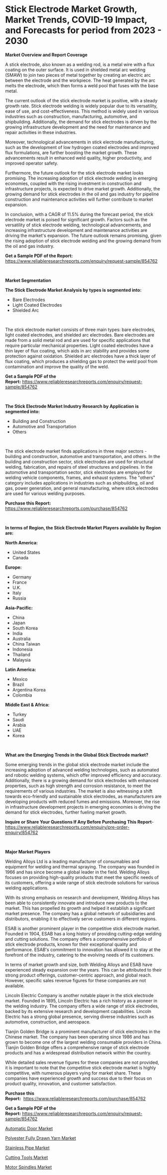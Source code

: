 <p><h1>Stick Electrode Market Growth, Market Trends, COVID-19 Impact, and Forecasts for period from 2023 - 2030</h1></p><p><strong>Market Overview and Report Coverage</strong></p>
<p><p>A stick electrode, also known as a welding rod, is a metal wire with a flux coating on the outer surface. It is used in shielded metal arc welding (SMAW) to join two pieces of metal together by creating an electric arc between the electrode and the workpiece. The heat generated by the arc melts the electrode, which then forms a weld pool that fuses with the base metal.</p><p>The current outlook of the stick electrode market is positive, with a steady growth rate. Stick electrode welding is widely popular due to its versatility, ease of use, and cost-effectiveness. This method is widely used in various industries such as construction, manufacturing, automotive, and shipbuilding. Additionally, the demand for stick electrodes is driven by the growing infrastructure development and the need for maintenance and repair activities in these industries.</p><p>Moreover, technological advancements in stick electrode manufacturing, such as the development of low hydrogen coated electrodes and improved flux formulations, are further boosting the market growth. These advancements result in enhanced weld quality, higher productivity, and improved operator safety.</p><p>Furthermore, the future outlook for the stick electrode market looks promising. The increasing adoption of stick electrode welding in emerging economies, coupled with the rising investment in construction and infrastructure projects, is expected to drive market growth. Additionally, the growing demand for stick electrodes in the oil and gas industry for pipeline construction and maintenance activities will further contribute to market expansion.</p><p>In conclusion, with a CAGR of 11.5% during the forecast period, the stick electrode market is poised for significant growth. Factors such as the versatility of stick electrode welding, technological advancements, and increasing infrastructure development and maintenance activities are driving the market's expansion. The future outlook remains promising, given the rising adoption of stick electrode welding and the growing demand from the oil and gas industry.</p></p>
<p><strong>Get a Sample PDF of the Report:</strong> <a href="https://www.reliableresearchreports.com/enquiry/request-sample/854762">https://www.reliableresearchreports.com/enquiry/request-sample/854762</a></p>
<p>&nbsp;</p>
<p><strong>Market Segmentation</strong></p>
<p><strong>The Stick Electrode Market Analysis by types is segmented into:</strong></p>
<p><ul><li>Bare Electrodes</li><li>Light Coated Electrodes</li><li>Shielded Arc</li></ul></p>
<p>&nbsp;</p>
<p><p>The stick electrode market consists of three main types: bare electrodes, light coated electrodes, and shielded arc electrodes. Bare electrodes are made from a solid metal rod and are used for specific applications that require particular mechanical properties. Light coated electrodes have a thin layer of flux coating, which aids in arc stability and provides some protection against oxidation. Shielded arc electrodes have a thick layer of flux coating, which produces a shielding gas to protect the weld pool from contamination and improve the quality of the weld.</p></p>
<p><strong>Get a Sample PDF of the Report:</strong>&nbsp;<a href="https://www.reliableresearchreports.com/enquiry/request-sample/854762">https://www.reliableresearchreports.com/enquiry/request-sample/854762</a></p>
<p>&nbsp;</p>
<p><strong>The Stick Electrode Market Industry Research by Application is segmented into:</strong></p>
<p><ul><li>Building and Construction</li><li>Automotive and Transportation</li><li>Others</li></ul></p>
<p>&nbsp;</p>
<p><p>The stick electrode market finds applications in three major sectors - building and construction, automotive and transportation, and others. In the building and construction sector, stick electrodes are used for structural welding, fabrication, and repairs of steel structures and pipelines. In the automotive and transportation sector, stick electrodes are employed for welding vehicle components, frames, and exhaust systems. The "others" category includes applications in industries such as shipbuilding, oil and gas, power generation, and general manufacturing, where stick electrodes are used for various welding purposes.</p></p>
<p><strong>Purchase this Report:</strong>&nbsp; <a href="https://www.reliableresearchreports.com/purchase/854762">https://www.reliableresearchreports.com/purchase/854762</a></p>
<p>&nbsp;</p>
<p><strong>In terms of Region, the Stick Electrode Market Players available by Region are:</strong></p>
<p>
    <p> <strong> North America: </strong>
        <ul>
            <li>United States</li>
            <li>Canada</li>
        </ul>
        </p> 
    <p> <strong> Europe: </strong>
        <ul>
            <li>Germany</li>
            <li>France</li>
            <li>U.K.</li>
            <li>Italy</li>
            <li>Russia</li>
        </ul>
        </p> 
    <p> <strong> Asia-Pacific: </strong>
        <ul>
            <li>China</li>
            <li>Japan</li>
            <li>South Korea</li>
            <li>India</li>
            <li>Australia</li>
            <li>China Taiwan</li>
            <li>Indonesia</li>
            <li>Thailand</li>
            <li>Malaysia</li>
        </ul>
        </p> 
    <p> <strong> Latin America: </strong>
        <ul>
            <li>Mexico</li>
            <li>Brazil</li>
            <li>Argentina Korea</li>
            <li>Colombia</li>
        </ul>
        </p> 
    <p> <strong> Middle East & Africa: </strong>
        <ul>
            <li>Turkey</li>
            <li>Saudi</li>
            <li>Arabia</li>
            <li>UAE</li>
            <li>Korea</li>
        </ul>
    </p>
    </p>
<p>&nbsp;</p>
<p><strong>What are the Emerging Trends in the Global Stick Electrode market?</strong></p>
<p><p>Some emerging trends in the global stick electrode market include the increasing adoption of advanced welding technologies, such as automated and robotic welding systems, which offer improved efficiency and accuracy. Additionally, there is a growing demand for stick electrodes with enhanced properties, such as high strength and corrosion resistance, to meet the requirements of various industries. The market is also witnessing a shift towards eco-friendly and sustainable stick electrodes, as manufacturers are developing products with reduced fumes and emissions. Moreover, the rise in infrastructure development projects in emerging economies is driving the demand for stick electrodes, further fueling market growth.</p></p>
<p><strong>Inquire or Share Your Questions If Any Before Purchasing This Report</strong>- <a href="https://www.reliableresearchreports.com/enquiry/pre-order-enquiry/854762">https://www.reliableresearchreports.com/enquiry/pre-order-enquiry/854762</a></p>
<p>&nbsp;</p>
<p><strong>Major Market Players</strong></p>
<p><p>Welding Alloys Ltd is a leading manufacturer of consumables and equipment for welding and thermal spraying. The company was founded in 1966 and has since become a global leader in the field. Welding Alloys focuses on providing high-quality products that meet the specific needs of its customers, offering a wide range of stick electrode solutions for various welding applications.</p><p>With its strong emphasis on research and development, Welding Alloys has been able to consistently innovate and introduce new products to the market. This has propelled its growth and helped it establish a significant market presence. The company has a global network of subsidiaries and distributors, enabling it to effectively serve customers in different regions.</p><p>ESAB is another prominent player in the competitive stick electrode market. Founded in 1904, ESAB has a long history of providing cutting-edge welding and cutting solutions. The company offers a comprehensive portfolio of stick electrode products, known for their exceptional quality and performance. ESAB's commitment to innovation has allowed it to stay at the forefront of the industry, catering to the evolving needs of its customers.</p><p>In terms of market growth and size, both Welding Alloys and ESAB have experienced steady expansion over the years. This can be attributed to their strong product offerings, customer-centric approach, and global reach. However, specific sales revenue figures for these companies are not available.</p><p>Lincoln Electric Company is another notable player in the stick electrode market. Founded in 1895, Lincoln Electric has a rich history as a pioneer in the welding industry. The company offers a wide range of stick electrodes, backed by its extensive research and development capabilities. Lincoln Electric has a strong global presence, serving diverse industries such as automotive, construction, and aerospace.</p><p>Tianjin Golden Bridge is a prominent manufacturer of stick electrodes in the Chinese market. The company has been operating since 1986 and has grown to become one of the largest welding consumable providers in China. Tianjin Golden Bridge offers a comprehensive range of stick electrode products and has a widespread distribution network within the country.</p><p>While detailed sales revenue figures for these companies are not provided, it is important to note that the competitive stick electrode market is highly competitive, with numerous players vying for market share. These companies have experienced growth and success due to their focus on product quality, innovation, and customer satisfaction.</p></p>
<p><strong>Purchase this Report:</strong>&nbsp;&nbsp;<a href="https://www.reliableresearchreports.com/purchase/854762">https://www.reliableresearchreports.com/purchase/854762</a></p>
<p></p>
<p><strong>Get a Sample PDF of the Report:</strong>&nbsp;<a href="https://www.reliableresearchreports.com/enquiry/request-sample/854762">https://www.reliableresearchreports.com/enquiry/request-sample/854762</a></p>
<p><p><a href="https://medium.com/@tyreldooley/automatic-door-market-trends-forecast-and-competitive-analysis-to-2030-5d37719ef8b5">Automatic Door Market</a></p><p><a href="https://github.com/Chiragrp26/Market-Research-Report-List-1/blob/main/polyester-fully-drawn-yarn-market.md">Polyester Fully Drawn Yarn Market</a></p><p><a href="https://github.com/AKSHATREPORTPRIME/Market-Research-Report-List-1/blob/main/stainless-pipe-market.md">Stainless Pipe Market</a></p><p><a href="https://medium.com/@chazmonahan2023/cutting-tools-market-insights-into-market-cagr-market-trends-and-growth-strategies-0a76d7de894f">Cutting Tools Market</a></p><p><a href="https://medium.com/@twilabailey2000/motor-spindles-market-trends-forecast-and-competitive-analysis-to-2030-e973f83dcd4a">Motor Spindles Market</a></p></p>